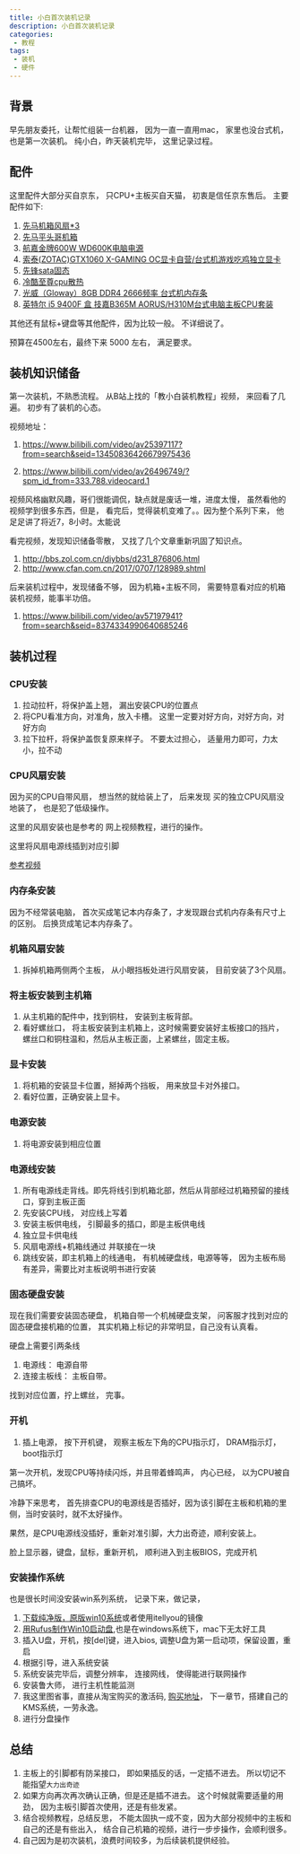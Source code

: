 ```yaml
---
title: 小白首次装机记录
description: 小白首次装机记录
categories:
 - 教程
tags:
 - 装机
 - 硬件
---
```


## 背景

早先朋友委托，让帮忙组装一台机器， 因为一直一直用mac， 家里也没台式机， 也是第一次装机。 纯小白，昨天装机完毕， 这里记录过程。

## 配件

这里配件大部分买自京东， 只CPU+主板买自天猫， 初衷是信任京东售后。 主要配件如下:

1. [先马机箱风扇*3](https://item.jd.com/1026103.html)
2. [先马平头哥机箱](https://item.jd.com/100002704106.html)
3. [航嘉金牌600W WD600K电脑电源](https://item.jd.com/100004924768.html)
4. [索泰(ZOTAC)GTX1060 X-GAMING OC显卡自营/台式机游戏吃鸡独立显卡](https://item.jd.com/3281156.html)
5. [先锋sata固态](https://item.jd.com/42267315312.html)
6. [冷酷至尊cpu散热](https://item.jd.com/2771147.html)
7. [光威（Gloway）8GB DDR4 2666频率 台式机内存条](https://item.jd.com/8195234.html)
8. [英特尔 i5 9400F 盒 技嘉B365M AORUS/H310M台式电脑主板CPU套装](https://detail.tmall.com/item.htm?id=586243728684&spm=a1z09.2.0.0.4c0e2e8d19UWEC&_u=mkghesga0e6)


其他还有鼠标+键盘等其他配件，因为比较一般。 不详细说了。

预算在4500左右，最终下来 5000 左右， 满足要求。


## 装机知识储备


第一次装机，不熟悉流程。 从B站上找的「教小白装机教程」视频， 来回看了几遍。 初步有了装机的心态。

视频地址：

1. https://www.bilibili.com/video/av25397117?from=search&seid=13450836426679975436

2. https://www.bilibili.com/video/av26496749/?spm_id_from=333.788.videocard.1

视频风格幽默风趣，哥们很能调侃，缺点就是废话一堆，进度太慢， 虽然看他的视频学到很多东西，但是， 看完后，觉得装机变难了。。因为整个系列下来， 他足足讲了将近7，8小时。太能说


看完视频，发现知识储备零散， 又找了几个文章重新巩固了知识点。


1. http://bbs.zol.com.cn/diybbs/d231_876806.html
2. http://www.cfan.com.cn/2017/0707/128989.shtml

后来装机过程中，发现储备不够， 因为机箱+主板不同， 需要特意看对应的机箱装机视频，能事半功倍。

1. https://www.bilibili.com/video/av57197941?from=search&seid=8374334990640685246

## 装机过程

### CPU安装

1. 拉动拉杆，将保护盖上翘， 漏出安装CPU的位置点
2. 将CPU看准方向，对准角，放入卡槽。 这里一定要对好方向，对好方向，对好方向
3. 拉下拉杆，将保护盖恢复原来样子。 不要太过担心， 适量用力即可，力太小，拉不动

### CPU风扇安装

因为买的CPU自带风扇， 想当然的就给装上了， 后来发现 买的独立CPU风扇没地装了， 也是犯了低级操作。

这里的风扇安装也是参考的 网上视频教程，进行的操作。

这里将风扇电源线插到对应引脚

[参考视频](https://m.baidu.com/sf?pd=video_page&nid=5086482062166698441&sign=12537803931077757845&word=%E9%85%B7%E5%86%B7%E8%87%B3%E5%B0%8At400i&oword=%E9%85%B7%E5%86%B7%E8%87%B3%E5%B0%8At400i&title=%E9%85%B7%E5%86%B7%E8%87%B3%E5%B0%8A%20%E6%9A%B4%E9%9B%AAT400%2FT400i%20%E5%AE%89%E8%A3%85%E8%A7%86%E9%A2%91&atn=index&alr=1&openapi=1&resource_id=5052&frsrcid=4185&frsrcid=4185&cambrian_id=1636825297978304&sp=0&ext=%7B%22src%22%3A%22https%3A%5C%2F%5C%2Fvdse.bdstatic.com%5C%2F48d74c22ba69e65d64a1f8120290d7f7.mp4%3Fauthorization%3Dbce-auth-v1%252F40f207e648424f47b2e3dfbb1014b1a5%252F2017-05-11T09%253A02%253A31Z%252F-1%252F%252F7aacf336179243a20d8eb2e949cad36416476dae808de2a752885276afd8ae80%22%2C%22loc%22%3A%22http%3A%5C%2F%5C%2Fcompaign.tudou.com%5C%2Fv%5C%2FXMTc0MzI1MzQyNA%3D%3D%22%2C%22log_loc%22%3A%22http%3A%5C%2F%5C%2Fcompaign.tudou.com%5C%2Fv%5C%2FXMTc0MzI1MzQyNA%3D%3D%22%2C%22duration%22%3A%22543%22%2C%22poster%22%3A%22http%253A%252F%252Fvdposter.bdstatic.com%252F6bbeba89eb8913c60e5ce01b4ad2246c.jpeg%22%2C%22source%22%3A%22%5Cu571f%5Cu8c46%22%2C%22s%22%3A%224fc5a291ae508fd21bb2c993d2c599d2%22%2C%22isHttps%22%3A1%2C%22isCompilation%22%3Anull%2C%22jsy%22%3A1%7D&top=%7B%22sfhs%22%3A1%2C%22_hold%22%3A2%7D&fr0=A&fr1=A&lid=8065063637585834263&referlid=8065063637585834263&ms=1&frorder=2&_t=1563767442183)

### 内存条安装

因为不经常装电脑， 首次买成笔记本内存条了，才发现跟台式机内存条有尺寸上的区别。 后换货成笔记本内存条了。

### 机箱风扇安装

1. 拆掉机箱两侧两个主板， 从小眼挡板处进行风扇安装， 目前安装了3个风扇。

### 将主板安装到主机箱

1. 从主机箱的配件中，找到铜柱， 安装到主板背部。
2. 看好螺丝口， 将主板安装到主机箱上，这时候需要安装好主板接口的挡片， 螺丝口和铜柱温和，然后从主板正面，上紧螺丝，固定主板。


### 显卡安装

1. 将机箱的安装显卡位置，掰掉两个挡板， 用来放显卡对外接口。
2. 看好位置，正确安装上显卡。

### 电源安装

1. 将电源安装到相应位置

### 电源线安装

1. 所有电源线走背线。即先将线引到机箱北部，然后从背部经过机箱预留的接线口，穿到主板正面
2. 先安装CPU线， 对应线上写着
3. 安装主板供电线， 引脚最多的插口，即是主板供电线
4. 独立显卡供电线
5. 风扇电源线+机箱线通过 并联接在一块
6. 跳线安装，即主机箱上的线通电， 有机械硬盘线，电源等等， 因为主板布局有差异，需要比对主板说明书进行安装

### 固态硬盘安装

现在我们需要安装固态硬盘， 机箱自带一个机械硬盘支架， 问客服才找到对应的固态硬盘接机箱的位置， 其实机箱上标记的非常明显，自己没有认真看。

硬盘上需要引两条线

1. 电源线： 电源自带
2. 连接主板线： 主板自带。

找到对应位置，拧上螺丝， 完事。

### 开机


1. 插上电源， 按下开机键， 观察主板左下角的CPU指示灯， DRAM指示灯，boot指示灯

第一次开机，发现CPU等持续闪烁，并且带着蜂鸣声， 内心已经， 以为CPU被自己搞坏。


冷静下来思考， 首先排查CPU的电源线是否插好，因为该引脚在主板和机箱的里侧，当时安装时，就不太好操作。

果然，是CPU电源线没插好，重新对准引脚，大力出奇迹，顺利安装上。

脸上显示器，键盘，鼠标，重新开机， 顺利进入到主板BIOS，完成开机

### 安装操作系统

也是很长时间没安装win系列系统， 记录下来，做记录，

1. [下载纯净版，原版win10系统](http://www.win10com.com/win10msdn/)或者使用itellyou的镜像
2. [用Rufus制作Win10启动盘](https://rufus.ie/zh_CN.html),也是在windows系统下，mac下无太好工具
3. 插入U盘，开机，按[del]键，进入bios, 调整U盘为第一启动项，保留设置，重启
4. 根据引导，进入系统安装
5. 系统安装完毕后，调整分辨率， 连接网线， 使得能进行联网操作
6. 安装鲁大师， 进行主机性能监测
7. 我这里图省事，直接从淘宝购买的激活码, [购买地址](https://detail.tmall.com/item.htm?id=596766839331&spm=a1z09.2.0.0.7ed92e8dHCXhKg&_u=mkghesg92cc)， 下一章节，搭建自己的KMS系统，一劳永逸。
8. 进行分盘操作



## 总结

1. 主板上的引脚都有防呆接口， 即如果插反的话，一定插不进去。 所以切记不能指望`大力出奇迹`
2. 如果方向再次再次确认正确，但是还是插不进去。 这个时候就需要适量的用劲， 因为主板引脚首次使用，还是有些发紧。
3. 结合视频教程，总结反思， 不能太固执一成不变，因为大部分视频中的主板和自己的还是有些出入， 结合自己机箱的视频，进行一步步操作，会顺利很多。
4. 自己因为是初次装机，浪费时间较多，为后续装机提供经验。











